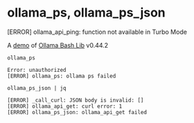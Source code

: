 # ollama_ps, ollama_ps_json
[ERROR] ollama_api_ping: function not available in Turbo Mode

A [demo](../README.md#demos) of [Ollama Bash Lib](https://github.com/attogram/ollama-bash-lib) v0.44.2

`ollama_ps`
```
Error: unauthorized
[ERROR] ollama_ps: ollama ps failed
```

`ollama_ps_json | jq`
```
[ERROR] _call_curl: JSON body is invalid: []
[ERROR] ollama_api_get: curl error: 1
[ERROR] ollama_ps_json: ollama_api_get failed
```
